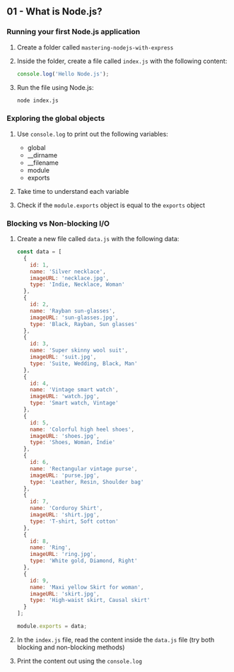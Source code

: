 ## 01 - What is Node.js?

### Running your first Node.js application

1. Create a folder called `mastering-nodejs-with-express`

2. Inside the folder, create a file called `index.js` with the following content:

   ```js
   console.log('Hello Node.js');
   ```

3. Run the file using Node.js:

   ```bash
   node index.js
   ```

### Exploring the global objects

1. Use `console.log` to print out the following variables:

   - global
   - \_\_dirname
   - \_\_filename
   - module
   - exports

2. Take time to understand each variable

3. Check if the `module.exports` object is equal to the `exports` object

### Blocking vs Non-blocking I/O

1. Create a new file called `data.js` with the following data:

   ```js
   const data = [
     {
       id: 1,
       name: 'Silver necklace',
       imageURL: 'necklace.jpg',
       type: 'Indie, Necklace, Woman'
     },
     {
       id: 2,
       name: 'Rayban sun-glasses',
       imageURL: 'sun-glasses.jpg',
       type: 'Black, Rayban, Sun glasses'
     },
     {
       id: 3,
       name: 'Super skinny wool suit',
       imageURL: 'suit.jpg',
       type: 'Suite, Wedding, Black, Man'
     },
     {
       id: 4,
       name: 'Vintage smart watch',
       imageURL: 'watch.jpg',
       type: 'Smart watch, Vintage'
     },
     {
       id: 5,
       name: 'Colorful high heel shoes',
       imageURL: 'shoes.jpg',
       type: 'Shoes, Woman, Indie'
     },
     {
       id: 6,
       name: 'Rectangular vintage purse',
       imageURL: 'purse.jpg',
       type: 'Leather, Resin, Shoulder bag'
     },
     {
       id: 7,
       name: 'Corduroy Shirt',
       imageURL: 'shirt.jpg',
       type: 'T-shirt, Soft cotton'
     },
     {
       id: 8,
       name: 'Ring',
       imageURL: 'ring.jpg',
       type: 'White gold, Diamond, Right'
     },
     {
       id: 9,
       name: 'Maxi yellow Skirt for woman',
       imageURL: 'skirt.jpg',
       type: 'High-waist skirt, Causal skirt'
     }
   ];

   module.exports = data;
   ```

2. In the `index.js` file, read the content inside the `data.js` file (try both blocking and non-blocking methods)

3. Print the content out using the `console.log`
